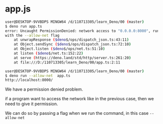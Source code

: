 # app.js

```bash
user@DESKTOP-9VVBDPS MINGW64 /d/110713305/learn_Deno/00 (master)
$ deno run app.ts
error: Uncaught PermissionDenied: network access to "0.0.0.0:8000", run again 
with the --allow-net flag
    at unwrapResponse ($deno$/ops/dispatch_json.ts:43:11)
    at Object.sendSync ($deno$/ops/dispatch_json.ts:72:10)
    at Object.listen ($deno$/ops/net.ts:51:10)
    at listen ($deno$/net.ts:152:22)
    at serve (https://deno.land/std/http/server.ts:261:20)
    at file:///D:/110713305/learn_Deno/00/app.ts:2:11

user@DESKTOP-9VVBDPS MINGW64 /d/110713305/learn_Deno/00 (master)
$ deno run --allow-net  app.ts
http://localhost:8000/
```

We have a permission denied problem.

if a program want to access the network like in the previous case, then we need to give it permission.

We can do so by passing a flag when we run the command, in this case `--allow-net`


